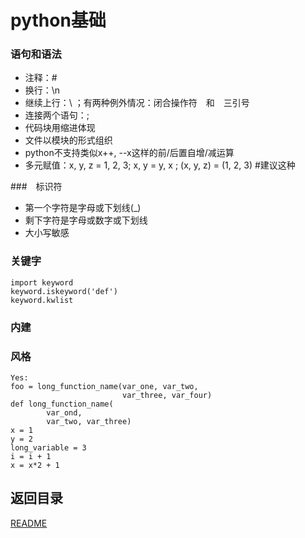 python基础
============================

### 语句和语法

* 注释：#
* 换行：\n
* 继续上行：\ ；有两种例外情况：闭合操作符　和　三引号
* 连接两个语句：;
* 代码块用缩进体现
* 文件以模块的形式组织
* python不支持类似x++, --x这样的前/后置自增/减运算
* 多元赋值：x, y, z = 1, 2, 3; x, y = y, x ; (x, y, z) = (1, 2, 3) #建议这种

###　标识符
* 第一个字符是字母或下划线(_)
* 剩下字符是字母或数字或下划线
* 大小写敏感

### 关键字
    import keyword
    keyword.iskeyword('def')
    keyword.kwlist

### 内建

### 风格

    Yes:
    foo = long_function_name(var_one, var_two,
    	                     var_three, var_four)
    def long_function_name(
    	    var_ond,
    	    var_two, var_three)
	x = 1
	y = 2
	long_variable = 3
	i = i + 1
	x = x*2 + 1

## 返回目录
[README](README.md)